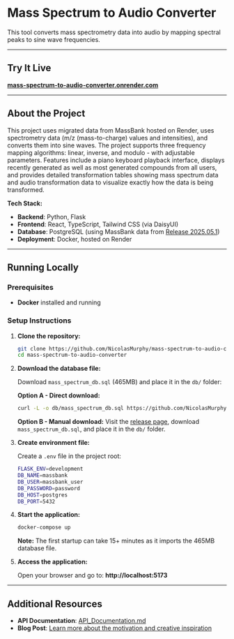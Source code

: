 # Mass Spectrum to Audio Converter

This tool converts mass spectrometry data into audio by mapping spectral peaks to sine wave frequencies.

---

## Try It Live

**[mass-spectrum-to-audio-converter.onrender.com](https://mass-spectrum-to-audio-converter.onrender.com)**

---

## About the Project

This project uses migrated data from MassBank hosted on Render, uses spectrometry data (m/z (mass-to-charge) values and intensities), and converts them into sine waves. The project supports three frequency mapping algorithms: linear, inverse, and modulo - with adjustable parameters. Features include a piano keyboard playback interface, displays recently generated as well as most generated compounds from all users, and provides detailed transformation tables showing mass spectrum data and audio transformation data to visualize exactly how the data is being transformed.

**Tech Stack:**

- **Backend**: Python, Flask
- **Frontend**: React, TypeScript, Tailwind CSS (via DaisyUI)
- **Database**: PostgreSQL (using MassBank data from [Release 2025.05.1](https://github.com/MassBank/MassBank-data/releases/tag/2025.05.1))
- **Deployment**: Docker, hosted on Render

---

## Running Locally

### Prerequisites

- **Docker** installed and running

### Setup Instructions

1. **Clone the repository:**

   ```bash
   git clone https://github.com/NicolasMurphy/mass-spectrum-to-audio-converter.git
   cd mass-spectrum-to-audio-converter
   ```

2. **Download the database file:**

   Download `mass_spectrum_db.sql` (465MB) and place it in the `db/` folder:

   **Option A - Direct download:**

   ```bash
   curl -L -o db/mass_spectrum_db.sql https://github.com/NicolasMurphy/mass-spectrum-to-audio-converter/releases/download/2025-08-19/mass_spectrum_db.sql
   ```

   **Option B - Manual download:**
   Visit the [release page](https://github.com/NicolasMurphy/mass-spectrum-to-audio-converter/releases/tag/2025-08-19), download `mass_spectrum_db.sql`, and place it in the `db/` folder.

3. **Create environment file:**

   Create a `.env` file in the project root:

   ```bash
   FLASK_ENV=development
   DB_NAME=massbank
   DB_USER=massbank_user
   DB_PASSWORD=password
   DB_HOST=postgres
   DB_PORT=5432
   ```

4. **Start the application:**

   ```bash
   docker-compose up
   ```

   **Note:** The first startup can take 15+ minutes as it imports the 465MB database file.

5. **Access the application:**

   Open your browser and go to: **http://localhost:5173**

---

## Additional Resources

- **API Documentation**: [API_Documentation.md](API_Documentation.md)
- **Blog Post**: [Learn more about the motivation and creative inspiration](https://www.nicolasmurphy.com/blog/mass-spectrometry-music)
